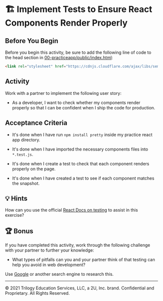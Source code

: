 # 🏗️ Implement Tests to Ensure React Components Render Properly

## Before You Begin

Before you begin this activity, be sure to add the following line of code to the head section in [00-practiceapp/public/index.html](../00-practice-app/public/index.html):

```html
<link rel="stylesheet" href="https://cdnjs.cloudflare.com/ajax/libs/semantic-ui/2.4.1/semantic.min.css" />
```

## Activity

Work with a partner to implement the following user story:

* As a developer, I want to check whether my components render properly so that I can be confident when I ship the code for production.

## Acceptance Criteria

* It's done when I have run `npm install pretty` inside my practice react app directory.

* It's done when I have imported the necessary components files into `*.test.js`.

* It's done when I create a test to check that each component renders properly on the page.

* It's done when I have created a test to see if each component matches the snapshot.

## 💡 Hints

How can you use the official [React Docs on testing](https://reactjs.org/docs/testing-recipes.html#snapshot-testing) to assist in this exercise?

## 🏆 Bonus

If you have completed this activity, work through the following challenge with your partner to further your knowledge:

* What types of pitfalls can you and your partner think of that testing can help you avoid in web development?

Use [Google](https://www.google.com) or another search engine to research this.

---
© 2021 Trilogy Education Services, LLC, a 2U, Inc. brand. Confidential and Proprietary. All Rights Reserved.
